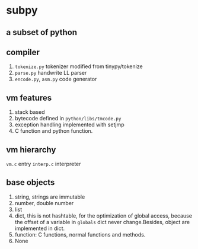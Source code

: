 # subpy

## a subset of python

## compiler
1. `tokenize.py` tokenizer modified from tinypy/tokenize
2. `parse.py` handwrite LL parser
3. `encode.py`, `asm.py` code generator

## vm features
1. stack based
2. bytecode defined in `python/libs/tmcode.py`
3. exception handling implemented with setjmp
4. C function and python function.

## vm hierarchy
`vm.c` entry
`interp.c` interpreter

## base objects
1. string, strings are immutable
2. number, double number
3. list
4. dict, this is not hashtable, for the optimization of global access, because the offset of a variable in `globals` dict never change.Besides, object are implemented in dict.
5. function: C functions, normal functions and methods.
6. None

